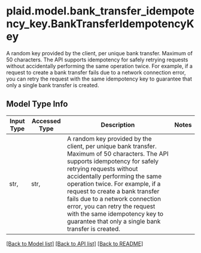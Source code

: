 # plaid.model.bank_transfer_idempotency_key.BankTransferIdempotencyKey

A random key provided by the client, per unique bank transfer. Maximum of 50 characters.  The API supports idempotency for safely retrying requests without accidentally performing the same operation twice. For example, if a request to create a bank transfer fails due to a network connection error, you can retry the request with the same idempotency key to guarantee that only a single bank transfer is created.

## Model Type Info
Input Type | Accessed Type | Description | Notes
------------ | ------------- | ------------- | -------------
str,  | str,  | A random key provided by the client, per unique bank transfer. Maximum of 50 characters.  The API supports idempotency for safely retrying requests without accidentally performing the same operation twice. For example, if a request to create a bank transfer fails due to a network connection error, you can retry the request with the same idempotency key to guarantee that only a single bank transfer is created. | 

[[Back to Model list]](../../README.md#documentation-for-models) [[Back to API list]](../../README.md#documentation-for-api-endpoints) [[Back to README]](../../README.md)

